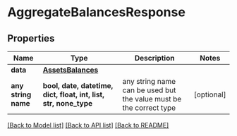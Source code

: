 # AggregateBalancesResponse


## Properties
Name | Type | Description | Notes
------------ | ------------- | ------------- | -------------
**data** | [**AssetsBalances**](AssetsBalances.md) |  | 
**any string name** | **bool, date, datetime, dict, float, int, list, str, none_type** | any string name can be used but the value must be the correct type | [optional]

[[Back to Model list]](../README.md#documentation-for-models) [[Back to API list]](../README.md#documentation-for-api-endpoints) [[Back to README]](../README.md)



